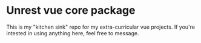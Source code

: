 # Unrest vue core package

This is my "kitchen sink" repo for my extra-curricular vue projects. If you're intested in using anything here, feel free to message.